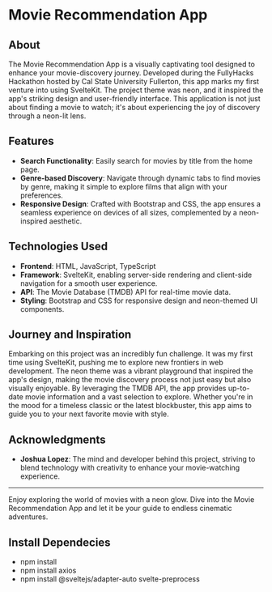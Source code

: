 
# Movie Recommendation App

## About

The Movie Recommendation App is a visually captivating tool designed to enhance your movie-discovery journey. Developed during the FullyHacks Hackathon hosted by Cal State University Fullerton, this app marks my first venture into using SvelteKit. The project theme was neon, and it inspired the app's striking design and user-friendly interface. This application is not just about finding a movie to watch; it's about experiencing the joy of discovery through a neon-lit lens.

## Features

- **Search Functionality**: Easily search for movies by title from the home page.
- **Genre-based Discovery**: Navigate through dynamic tabs to find movies by genre, making it simple to explore films that align with your preferences.
- **Responsive Design**: Crafted with Bootstrap and CSS, the app ensures a seamless experience on devices of all sizes, complemented by a neon-inspired aesthetic.

## Technologies Used

- **Frontend**: HTML, JavaScript, TypeScript
- **Framework**: SvelteKit, enabling server-side rendering and client-side navigation for a smooth user experience.
- **API**: The Movie Database (TMDB) API for real-time movie data.
- **Styling**: Bootstrap and CSS for responsive design and neon-themed UI components.

## Journey and Inspiration

Embarking on this project was an incredibly fun challenge. It was my first time using SvelteKit, pushing me to explore new frontiers in web development. The neon theme was a vibrant playground that inspired the app's design, making the movie discovery process not just easy but also visually enjoyable. By leveraging the TMDB API, the app provides up-to-date movie information and a vast selection to explore. Whether you're in the mood for a timeless classic or the latest blockbuster, this app aims to guide you to your next favorite movie with style.

## Acknowledgments

- **Joshua Lopez**: The mind and developer behind this project, striving to blend technology with creativity to enhance your movie-watching experience.

---

Enjoy exploring the world of movies with a neon glow. Dive into the Movie Recommendation App and let it be your guide to endless cinematic adventures.

## Install Dependecies
- npm install
- npm install axios
- npm install @sveltejs/adapter-auto svelte-preprocess

